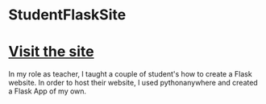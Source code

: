 # StudentFlaskSite
# <a href="https://christianstudents.pythonanywhere.com/" target="_blank">Visit the site</a>

In my role as teacher, I taught a couple of student's how to create a Flask website. In order to host their website, I used pythonanywhere and created a Flask App of my own. 


